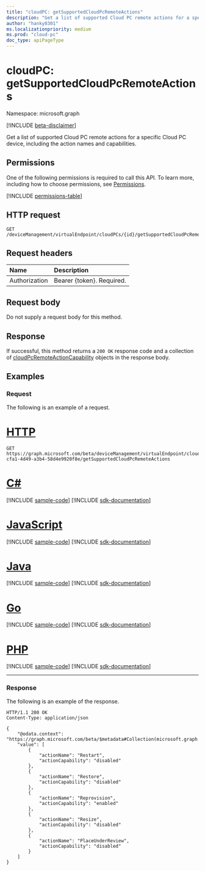 ```yaml
---
title: "cloudPC: getSupportedCloudPcRemoteActions"
description: "Get a list of supported Cloud PC remote actions for a specific Cloud PC device, including the action names and capabilities."
author: "hanky0301"
ms.localizationpriority: medium
ms.prod: "cloud-pc"
doc_type: apiPageType
---
```


# cloudPC: getSupportedCloudPcRemoteActions

Namespace: microsoft.graph

[!INCLUDE [beta-disclaimer](../../includes/beta-disclaimer.md)]

Get a list of supported Cloud PC remote actions for a specific Cloud PC device, including the action names and capabilities.

## Permissions

One of the following permissions is required to call this API. To learn more, including how to choose permissions, see [Permissions](/graph/permissions-reference).

<!-- { "blockType": "permissions", "name": "cloudpc_getsupportedcloudpcremoteactions" } -->
[!INCLUDE [permissions-table](../includes/permissions/cloudpc-getsupportedcloudpcremoteactions-permissions.md)]

## HTTP request

<!-- {
  "blockType": "ignored"
}
-->

``` http
GET /deviceManagement/virtualEndpoint/cloudPCs/{id}/getSupportedCloudPcRemoteActions
```

## Request headers

|Name|Description|
|:---|:---|
|Authorization|Bearer {token}. Required.|

## Request body

Do not supply a request body for this method.

## Response

If successful, this method returns a `200 OK` response code and a collection of [cloudPcRemoteActionCapability](../resources/cloudpcremoteactioncapability.md) objects in the response body.

## Examples

### Request

The following is an example of a request.


# [HTTP](#tab/http)
<!-- {
  "blockType": "request",
  "name": "cloudpc_getsupportedcloudpcremoteactions"
}
-->

``` http
GET https://graph.microsoft.com/beta/deviceManagement/virtualEndpoint/cloudPCs/831dd62e-cfa1-4d49-a3b4-58d4e9920f8e/getSupportedCloudPcRemoteActions
```

# [C#](#tab/csharp)
[!INCLUDE [sample-code](../includes/snippets/csharp/cloudpc-getsupportedcloudpcremoteactions-csharp-snippets.md)]
[!INCLUDE [sdk-documentation](../includes/snippets/snippets-sdk-documentation-link.md)]

# [JavaScript](#tab/javascript)
[!INCLUDE [sample-code](../includes/snippets/javascript/cloudpc-getsupportedcloudpcremoteactions-javascript-snippets.md)]
[!INCLUDE [sdk-documentation](../includes/snippets/snippets-sdk-documentation-link.md)]

# [Java](#tab/java)
[!INCLUDE [sample-code](../includes/snippets/java/cloudpc-getsupportedcloudpcremoteactions-java-snippets.md)]
[!INCLUDE [sdk-documentation](../includes/snippets/snippets-sdk-documentation-link.md)]

# [Go](#tab/go)
[!INCLUDE [sample-code](../includes/snippets/go/cloudpc-getsupportedcloudpcremoteactions-go-snippets.md)]
[!INCLUDE [sdk-documentation](../includes/snippets/snippets-sdk-documentation-link.md)]

# [PHP](#tab/php)
[!INCLUDE [sample-code](../includes/snippets/php/cloudpc-getsupportedcloudpcremoteactions-php-snippets.md)]
[!INCLUDE [sdk-documentation](../includes/snippets/snippets-sdk-documentation-link.md)]

---

### Response

The following is an example of the response.

<!-- {
  "blockType": "response",
  "@odata.type": "Collection(microsoft.graph.cloudPcRemoteActionCapability)",
  "truncated": true
}
-->

``` http
HTTP/1.1 200 OK
Content-Type: application/json

{
    "@odata.context": "https://graph.microsoft.com/beta/$metadata#Collection(microsoft.graph.cloudPcRemoteActionCapability)",
    "value": [
        {
            "actionName": "Restart",
            "actionCapability": "disabled"
        },
        {
            "actionName": "Restore",
            "actionCapability": "disabled"
        },
        {
            "actionName": "Reprovision",
            "actionCapability": "enabled"
        },
        {
            "actionName": "Resize",
            "actionCapability": "disabled"
        },
        {
            "actionName": "PlaceUnderReview",
            "actionCapability": "disabled"
        }
    ]
}
```
